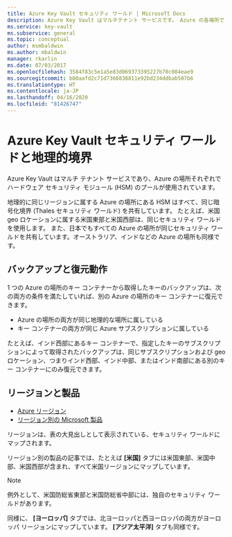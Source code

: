```yaml
---
title: Azure Key Vault セキュリティ ワールド | Microsoft Docs
description: Azure Key Vault はマルチテナント サービスです。 Azure の各場所で HSM のプールが使用されます。 地理的リージョン内のすべての場所で、暗号化境界が共有されます。
ms.service: key-vault
ms.subservice: general
ms.topic: conceptual
author: msmbaldwin
ms.author: mbaldwin
manager: rkarlin
ms.date: 07/03/2017
ms.openlocfilehash: 3584f83c5e1a5e83d069373395227b70c084eae9
ms.sourcegitcommit: b80aafd2c71d7366838811e92bd234ddbab507b6
ms.translationtype: HT
ms.contentlocale: ja-JP
ms.lasthandoff: 04/16/2020
ms.locfileid: "81426747"
---
```

# <a name="azure-key-vault-security-worlds-and-geographic-boundaries"></a>Azure Key Vault セキュリティ ワールドと地理的境界

Azure Key Vault はマルチ テナント サービスであり、Azure の場所それぞれでハードウェア セキュリティ モジュール (HSM) のプールが使用されています。 

地理的に同じリージョンに属する Azure の場所にある HSM はすべて、同じ暗号化境界 (Thales セキュリティ ワールド) を共有しています。 たとえば、米国 geo ロケーションに属する米国東部と米国西部は、同じセキュリティ ワールドを使用します。 また、日本でもすべての Azure の場所が同じセキュリティ ワールドを共有しています。オーストラリア、インドなどの Azure の場所も同様です。 

## <a name="backup-and-restore-behavior"></a>バックアップと復元動作

1 つの Azure の場所のキー コンテナーから取得したキーのバックアップは、次の両方の条件を満たしていれば、別の Azure の場所のキー コンテナーに復元できます。

- Azure の場所の両方が同じ地理的な場所に属している
- キー コンテナーの両方が同じ Azure サブスクリプションに属している

たとえば、インド西部にあるキー コンテナーで、指定したキーのサブスクリプションによって取得されたバックアップは、同じサブスクリプションおよび geo ロケーション、つまりインド西部、インド中部、またはインド南部にある別のキー コンテナーにのみ復元できます。

## <a name="regions-and-products"></a>リージョンと製品

- [Azure リージョン](https://azure.microsoft.com/regions/)
- [リージョン別の Microsoft 製品](https://azure.microsoft.com/regions/services/)

リージョンは、表の大見出しとして表示されている、セキュリティ ワールドにマップされます。

リージョン別の製品の記事では、たとえば **[米国]** タブには米国東部、米国中部、米国西部が含まれ、すべて米国リージョンにマップしています。 

>[!NOTE]
>例外として、米国防総省東部と米国防総省中部には、独自のセキュリティ ワールドがあります。 

同様に、 **[ヨーロッパ]** タブでは、北ヨーロッパと西ヨーロッパの両方がヨーロッパ リージョンにマップしています。 **[アジア太平洋]** タブも同様です。



